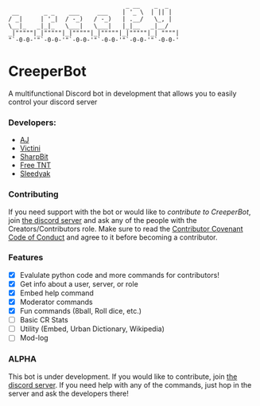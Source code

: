 ```
                                 _ __    _  _  
 __       _ _    ___     ___    | '_ \  | || |
/ _|     | '_|  / -_)   / -_)   | .__/   \_, |
\__|_   _|_|_   \___|   \___|   |_|__   _|__/  
_|"""""|_|"""""|_|"""""|_|"""""|_|"""""|_| """"|
"`-0-0-'"`-0-0-'"`-0-0-'"`-0-0-'"`-0-0-'"`-0-0-'
```
# CreeperBot
A multifunctional Discord bot in development that allows you to easily control your discord server

### Developers:
- [AJ](https://github.com/aj20418)
- [Victini](https://github.com/umbresp)
- [SharpBit](https://github.com/SharpBit)
- [Free TNT](https://github.com/freetnt5852)
- [Sleedyak](https://github.com/Sleedyak)

### Contributing
If you need support with the bot or would like to *contribute to CreeperBot*, join [the discord server](https://discord.gg/hEPxEX6) and ask any of the people with the Creators/Contributors role. Make sure to read the [Contributor Covenant Code of Conduct](https://github.com/cree-py/creepy.py/wiki/Contributor-Covenant-Code-of-Conduct) and agree to it before becoming a contributor.

### Features
- [x] Evalulate python code and more commands for contributors!
- [x] Get info about a user, server, or role
- [x] Embed help command
- [x] Moderator commands
- [x] Fun commands (8ball, Roll dice, etc.)
- [ ] Basic CR Stats
- [ ] Utility (Embed, Urban Dictionary, Wikipedia)
- [ ] Mod-log

### ALPHA
This bot is under development. If you would like to contribute, join [the discord server](https://discord.gg/hEPxEX6). If you need help with any of the commands, just hop in the server and ask the developers there!
